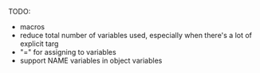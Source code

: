 TODO:
- macros
- reduce total number of variables used, especially when there's a lot of explicit targ
- "=" for assigning to variables
- support NAME variables in object variables